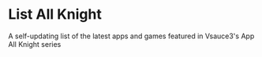# List All Knight
A self-updating list of the latest apps and games featured in Vsauce3's App All Knight series

